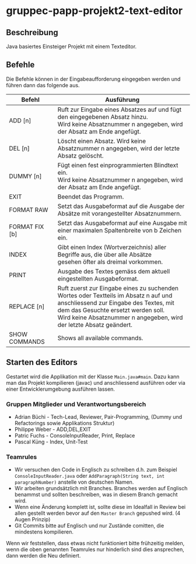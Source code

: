 # gruppec-papp-projekt2-text-editor

## Beschreibung

Java basiertes Einsteiger Projekt mit einem Texteditor. 

## Befehle

Die Befehle können in der Eingabeaufforderung eingegeben werden und führen dann das folgende aus.

|     Befehl    | Ausführung |
| ------------- | ------------- |
| ADD [n]       | Ruft zur Eingabe eines Absatzes auf und fügt den eingegebenen Absatz hinzu. <br> Wird keine Absatznummer n angegeben, wird der Absatz am Ende angefügt. |
| DEL [n]       | Löscht einen Absatz. Wird keine Absatznummer n angegeben, wird der letzte Absatz gelöscht.   |
| DUMMY [n]     | Fügt einen fest einprogrammierten Blindtext ein. <br> Wird keine Absatznummer n angegeben, wird der Absatz am Ende angefügt. |
| EXIT          | Beendet das Programm. |
| FORMAT RAW    | Setzt das Ausgabeformat auf die Ausgabe der Absätze mit vorangestellter Absatznummern.|
| FORMAT FIX [b]| Setzt das Ausgabeformat auf eine Ausgabe mit einer maximalen Spaltenbreite von b Zeichen ein.|
| INDEX         | Gibt einen Index (Wortverzeichnis) aller Begriffe aus, die über alle Absätze <br> gesehen öfter als dreimal vorkommen.|
| PRINT         | Ausgabe des Textes gemäss dem aktuell eingestellten Ausgabeformat.|
| REPLACE [n]   | Ruft zuerst zur Eingabe eines zu suchenden Wortes oder Textteils im Absatz n auf und <br> anschliessend zur Eingabe des Textes, mit dem das Gesuchte ersetzt werden soll. <br> Wird keine Absatznummer n angegeben, wird der letzte Absatz geändert.|
| SHOW COMMANDS | Shows all available commands.|

## Starten des Editors

Gestartet wird die Applikation mit der Klasse `Main.java#main`. Dazu kann man das Projekt kompilieren (javac) und anschliessend ausführen oder via einer Entwicklerumgebung ausführen lassen. 

### Gruppen Mitglieder und Verantwortungsbereich

* Adrian Büchi - Tech-Lead, Reviewer, Pair-Programming, (Dummy und Refactorings sowie Applikations Struktur)
* Philippe Weber - ADD,DEL,EXIT
* Patric Fuchs - ConsoleInputReader, Print, Replace
* Pascal Küng - Index, Unit-Test


### Teamrules

* Wir versuchen den Code in Englisch zu schreiben d.h. zum Beispiel `ConsoleInputReader.java` oder `AddParagraph(String text, int paragraphNumber)` anstelle von deutschen Namen.
* Wir arbeiten grundsätzlich mit Branches. Branches werden auf Englisch benammst und sollten beschreiben, was in diesem Branch gemacht wird. 
* Wenn eine Änderung komplett ist, sollte diese im Idealfall in Review bei allen gestellt werden bevor auf den `Master Branch` gepushed wird. (4 Augen Prinzip)
* Git Commits bitte auf Englisch und nur Zustände comitten, die mindestens kompilieren.

Wenn wir feststellen, dass etwas nicht funktioniert bitte frühzeitig melden, wenn die oben genannten Teamrules nur hinderlich sind dies ansprechen, dann werden die Neu definiert.
